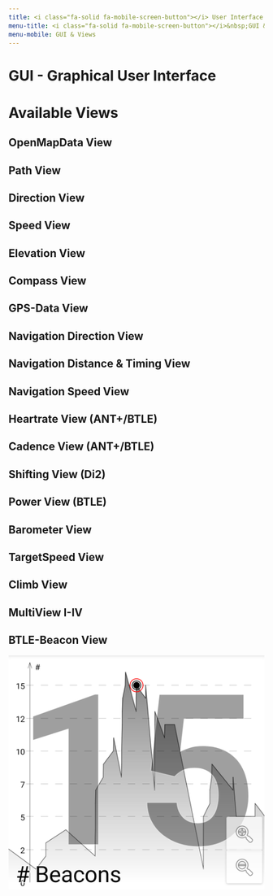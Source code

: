 ```yaml
---
title: <i class="fa-solid fa-mobile-screen-button"></i> User Interface & Views
menu-title: <i class="fa-solid fa-mobile-screen-button"></i>&nbsp;GUI & Views
menu-mobile: GUI & Views
---
```

# GUI - Graphical User Interface


# Available Views

## OpenMapData View
## Path View
## Direction View
## Speed View
## Elevation View
## Compass View
## GPS-Data View
## Navigation Direction View
## Navigation Distance & Timing View
## Navigation Speed View
## Heartrate View (ANT+/BTLE)
## Cadence View (ANT+/BTLE)
## Shifting View (Di2)
## Power View (BTLE)
## Barometer View
## TargetSpeed View
## Climb View
## MultiView I-IV
## BTLE-Beacon View
<span class="shot">![view-btle-beacons](/assets/img/gpsl/view-btle-beacons.png)</span>